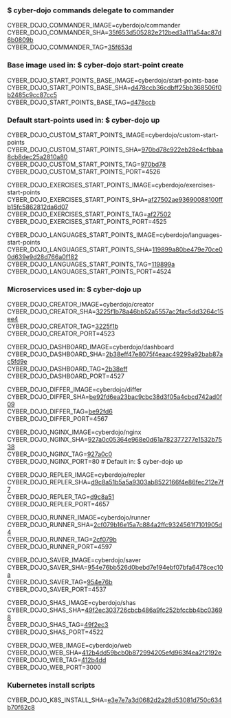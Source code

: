 ### $ cyber-dojo commands delegate to commander

CYBER_DOJO_COMMANDER_IMAGE=cyberdojo/commander  
CYBER_DOJO_COMMANDER_SHA=[35f653d505282e212bed3a111a54ac87d6b0809b](https://github.com/cyber-dojo/commander/commit/35f653d505282e212bed3a111a54ac87d6b0809b)  
CYBER_DOJO_COMMANDER_TAG=[35f653d](https://hub.docker.com/layers/cyberdojo/commander/35f653d/images/sha256-0109ebb2388ba394e16abe99464f359e449d51685ee8340eea4e459c33e04ac1)  

### Base image used in: $ cyber-dojo start-point create

CYBER_DOJO_START_POINTS_BASE_IMAGE=cyberdojo/start-points-base  
CYBER_DOJO_START_POINTS_BASE_SHA=[d478ccb36cdbff25bb368506f0b2485c9cc87cc5](https://github.com/cyber-dojo/start-points-base/commit/d478ccb36cdbff25bb368506f0b2485c9cc87cc5)  
CYBER_DOJO_START_POINTS_BASE_TAG=[d478ccb](https://hub.docker.com/layers/cyberdojo/start-points-base/d478ccb/images/sha256-402adefd8be573b4b0eead68436c2958e957df173c365e03c55bec5b0d3fd87e)  

### Default start-points used in: $ cyber-dojo up

CYBER_DOJO_CUSTOM_START_POINTS_IMAGE=cyberdojo/custom-start-points  
CYBER_DOJO_CUSTOM_START_POINTS_SHA=[970bd78c922eb28e4cfbbaa8cb8dec25a2810a80](https://github.com/cyber-dojo/custom-start-points/commit/970bd78c922eb28e4cfbbaa8cb8dec25a2810a80)  
CYBER_DOJO_CUSTOM_START_POINTS_TAG=[970bd78](https://hub.docker.com/layers/cyberdojo/custom-start-points/970bd78/images/sha256-6148b0831dfde47378c80182bd8df4e0badfbfe3d95a49496744d1b0d569df55)  
CYBER_DOJO_CUSTOM_START_POINTS_PORT=4526

CYBER_DOJO_EXERCISES_START_POINTS_IMAGE=cyberdojo/exercises-start-points  
CYBER_DOJO_EXERCISES_START_POINTS_SHA=[af27502ae93690088100ffb15fc5862812da6d07](https://github.com/cyber-dojo/exercises-start-points/commit/af27502ae93690088100ffb15fc5862812da6d07)  
CYBER_DOJO_EXERCISES_START_POINTS_TAG=[af27502](https://hub.docker.com/layers/cyberdojo/exercises-start-points/af27502/images/sha256-b510f81bc39265c1ac8819e5b9a1df33c31464b6b06931ee425e2827e06d2e90)  
CYBER_DOJO_EXERCISES_START_POINTS_PORT=4525

CYBER_DOJO_LANGUAGES_START_POINTS_IMAGE=cyberdojo/languages-start-points  
CYBER_DOJO_LANGUAGES_START_POINTS_SHA=[119899a80be479e70ce00d639e9d28d766a0f182](https://github.com/cyber-dojo/languages-start-points/commit/119899a80be479e70ce00d639e9d28d766a0f182)  
CYBER_DOJO_LANGUAGES_START_POINTS_TAG=[119899a](https://hub.docker.com/layers/cyberdojo/languages-start-points/119899a/images/sha256-b67380d189036939d4b5c3a7730f752255d5ab9034a6ccb41507dbb39db1d689)  
CYBER_DOJO_LANGUAGES_START_POINTS_PORT=4524

### Microservices used in: $ cyber-dojo up

CYBER_DOJO_CREATOR_IMAGE=cyberdojo/creator  
CYBER_DOJO_CREATOR_SHA=[3225f1b78a46bb52a5557ac2fac5dd3264c15ee4](https://github.com/cyber-dojo/creator/commit/3225f1b78a46bb52a5557ac2fac5dd3264c15ee4)  
CYBER_DOJO_CREATOR_TAG=[3225f1b](https://hub.docker.com/layers/cyberdojo/creator/3225f1b/images/sha256-2248768dd9b9b92613d56f6bae33b1e88d44efaacdc07689a4e8f751c9e0c918)  
CYBER_DOJO_CREATOR_PORT=4523

CYBER_DOJO_DASHBOARD_IMAGE=cyberdojo/dashboard  
CYBER_DOJO_DASHBOARD_SHA=[2b38eff47e8075f4eaac49299a92bab87ac5fd9e](https://github.com/cyber-dojo/dashboard/commit/2b38eff47e8075f4eaac49299a92bab87ac5fd9e)  
CYBER_DOJO_DASHBOARD_TAG=[2b38eff](https://hub.docker.com/layers/cyberdojo/dashboard/2b38eff/images/sha256-64a228d1a8095009d25fd2cccf3d7ebceeacd9193b99d3ff1b8fa4cf48c6560e)  
CYBER_DOJO_DASHBOARD_PORT=4527

CYBER_DOJO_DIFFER_IMAGE=cyberdojo/differ  
CYBER_DOJO_DIFFER_SHA=[be92fd6ea23bac9cbc38d3f05a4cbcd742ad0f09](https://github.com/cyber-dojo/differ/commit/be92fd6ea23bac9cbc38d3f05a4cbcd742ad0f09)  
CYBER_DOJO_DIFFER_TAG=[be92fd6](https://hub.docker.com/layers/cyberdojo/differ/be92fd6/images/sha256-7fb4a6d3321510444da995d602fa19409348befd11e0c7146644cb38cffed1f4)  
CYBER_DOJO_DIFFER_PORT=4567

CYBER_DOJO_NGINX_IMAGE=cyberdojo/nginx  
CYBER_DOJO_NGINX_SHA=[927a0c05364e968e0d61a782377277e1532b7538](https://github.com/cyber-dojo/nginx/commit/927a0c05364e968e0d61a782377277e1532b7538)  
CYBER_DOJO_NGINX_TAG=[927a0c0](https://hub.docker.com/layers/cyberdojo/nginx/927a0c0/images/sha256-4d380ae1be92863b3900785e281d35c8d5fd06f38e27827c05307cfcc9be2ef1)  
CYBER_DOJO_NGINX_PORT=80 # Default in: $ cyber-dojo up

CYBER_DOJO_REPLER_IMAGE=cyberdojo/repler  
CYBER_DOJO_REPLER_SHA=[d9c8a51b5a5a9303ab8522166f4e86fec212e7f7](https://github.com/cyber-dojo/repler/commit/d9c8a51b5a5a9303ab8522166f4e86fec212e7f7)  
CYBER_DOJO_REPLER_TAG=[d9c8a51](https://hub.docker.com/layers/cyberdojo/repler/d9c8a51/images/sha256-87273073e7bb095335e46ec206897a73e9df0c330fc57b5b4c56d2580038c34f)  
CYBER_DOJO_REPLER_PORT=4657

CYBER_DOJO_RUNNER_IMAGE=cyberdojo/runner  
CYBER_DOJO_RUNNER_SHA=[2cf079b16e15a7c884a2ffc9324561f7101905d4](https://github.com/cyber-dojo/runner/commit/2cf079b16e15a7c884a2ffc9324561f7101905d4)  
CYBER_DOJO_RUNNER_TAG=[2cf079b](https://hub.docker.com/layers/cyberdojo/runner/2cf079b/images/sha256-5228d3f4887114608e3b4f06b5fcd08138f07a8862f74225949da6ea0c7884de)  
CYBER_DOJO_RUNNER_PORT=4597

CYBER_DOJO_SAVER_IMAGE=cyberdojo/saver  
CYBER_DOJO_SAVER_SHA=[954e76bb526d0bebd7e194ebf07bfa6478cec10a](https://github.com/cyber-dojo/saver/commit/954e76bb526d0bebd7e194ebf07bfa6478cec10a)  
CYBER_DOJO_SAVER_TAG=[954e76b](https://hub.docker.com/layers/cyberdojo/saver/954e76b/images/sha256-7ac55c39d7a62d94ff60136c157aed3592c127f3fbc8c644c9b91e2de67f074e)  
CYBER_DOJO_SAVER_PORT=4537

CYBER_DOJO_SHAS_IMAGE=cyberdojo/shas  
CYBER_DOJO_SHAS_SHA=[49f2ec303726cbcb486a9fc252bfccbb4bc03698](https://github.com/cyber-dojo/shas/commit/49f2ec303726cbcb486a9fc252bfccbb4bc03698)  
CYBER_DOJO_SHAS_TAG=[49f2ec3](https://hub.docker.com/layers/cyberdojo/shas/49f2ec3/images/sha256-302cfa7b352cd893791d90e85b66bcab933c0b97695de445d43358a6edef2c44)  
CYBER_DOJO_SHAS_PORT=4522

CYBER_DOJO_WEB_IMAGE=cyberdojo/web  
CYBER_DOJO_WEB_SHA=[412b4dd59bcb0b872994205efd963f4ea2f2192e](https://github.com/cyber-dojo/web/commit/412b4dd59bcb0b872994205efd963f4ea2f2192e)  
CYBER_DOJO_WEB_TAG=[412b4dd](https://hub.docker.com/layers/cyberdojo/web/412b4dd/images/sha256-e6feef02d15a69db0c392d2c65c1660d4c2dd8312f33b1b31fc4c5bd977c8345)  
CYBER_DOJO_WEB_PORT=3000

### Kubernetes install scripts
CYBER_DOJO_K8S_INSTALL_SHA=[e3e7e7a3d0682d2a28d53081d750c634b70f62c8](https://github.com/cyber-dojo/k8s-install/commit/e3e7e7a3d0682d2a28d53081d750c634b70f62c8)  
